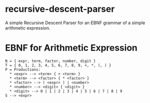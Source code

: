 # recursive-descent-parser
A simple Recursive Descent Parser for an EBNF grammar of a simple arithmetic expression.

# EBNF for Arithmetic Expression
    N = { expr, term, factor, number, digit }
    T = { 0, 1, 2, 3, 4, 5, 6, 7, 8, 9, +, *, (, ) }
    P = Productions:
      * <expr> --> <term> { + <term> }
      * <term> --> <factor> { * <factor> }
      * <factor> --> ( <expr> ) | <number>
      * <number> --> <digit> { <digit> }
      * <digit> --> 0 | 1 | 2 | 3 | 4 | 5 | 6 | 7 | 8 | 9
    S --> <expr>
